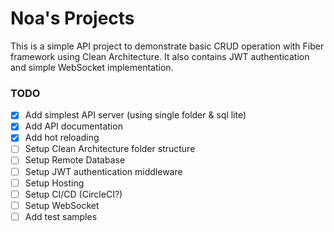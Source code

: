 # Noa's Projects
This is a simple API project to demonstrate basic CRUD operation with Fiber framework using Clean Architecture. It also contains JWT authentication and simple WebSocket implementation.

### TODO
- [x] Add simplest API server (using single folder & sql lite)
- [x] Add API documentation
- [x] Add hot reloading
- [ ] Setup Clean Architecture folder structure
- [ ] Setup Remote Database
- [ ] Setup JWT authentication middleware
- [ ] Setup Hosting
- [ ] Setup CI/CD (CircleCI?)
- [ ] Setup WebSocket
- [ ] Add test samples
